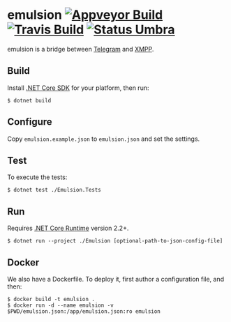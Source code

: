 emulsion [![Appveyor Build][badge-appveyor]][build-appveyor] [![Travis Build][badge-travis]][build-travis] [![Status Umbra][status-umbra]][andivionian-status-classifier]
========

emulsion is a bridge between [Telegram][telegram] and [XMPP][xmpp].

Build
-----

Install [.NET Core SDK][dotnet-core-sdk] for your platform, then run:

```console
$ dotnet build
```

Configure
---------

Copy `emulsion.example.json` to `emulsion.json` and set the settings.

Test
----

To execute the tests:

```console
$ dotnet test ./Emulsion.Tests
```

Run
---

Requires [.NET Core Runtime][dotnet-core-runtime] version 2.2+.

```console
$ dotnet run --project ./Emulsion [optional-path-to-json-config-file]
```

Docker
------

We also have a Dockerfile. To deploy it, first author a configuration file, and
then:

```console
$ docker build -t emulsion .
$ docker run -d --name emulsion -v $PWD/emulsion.json:/app/emulsion.json:ro emulsion
```

[andivionian-status-classifier]: https://github.com/ForNeVeR/andivionian-status-classifier#status-umbra-
[build-appveyor]: https://ci.appveyor.com/project/ForNeVeR/emulsion/branch/master
[build-travis]: https://travis-ci.org/codingteam/emulsion
[dotnet-core-runtime]: https://www.microsoft.com/net/download/core#/runtime
[dotnet-core-sdk]: https://www.microsoft.com/net/download/core
[telegram]: https://telegram.org/
[xmpp]: https://xmpp.org/

[badge-appveyor]: https://ci.appveyor.com/api/projects/status/dgrpxj0dx221ii89/branch/master?svg=true
[badge-travis]: https://travis-ci.org/codingteam/emulsion.svg?branch=master
[status-umbra]: https://img.shields.io/badge/status-umbra-red.svg
